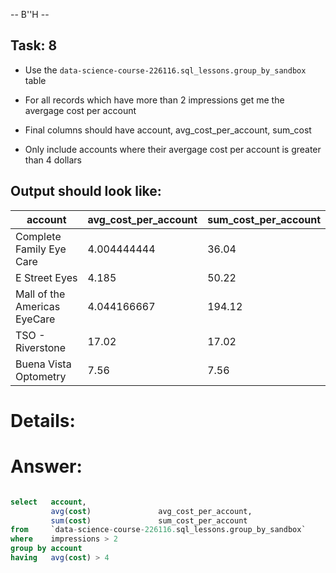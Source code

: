 -- B''H --

## Task: 8

- Use the `data-science-course-226116.sql_lessons.group_by_sandbox`  table

- For all records which have more than 2 impressions get me the avergage cost per account

- Final columns should have account, avg_cost_per_account, sum_cost

- Only include accounts where their avergage cost per account is greater than 4 dollars

## Output should look like:

|account|avg_cost_per_account|sum_cost_per_account|
|---|---|---|
|Complete Family Eye Care|4.004444444|36.04|
|E Street Eyes|4.185|50.22|
|Mall of the Americas EyeCare|4.044166667|194.12|
|TSO - Riverstone|17.02|17.02|
|Buena Vista Optometry|7.56|7.56|

# Details: 

# Answer:

```sql

select   account,
         avg(cost)               avg_cost_per_account,
         sum(cost)               sum_cost_per_account
from     `data-science-course-226116.sql_lessons.group_by_sandbox` 
where    impressions > 2
group by account 
having   avg(cost) > 4

```